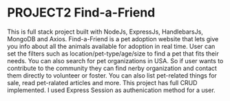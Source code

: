 # PROJECT2 Find-a-Friend
This is full stack project built with NodeJs, ExpressJs, HandlebarsJs, MongoDB and Axios.
Find-a-Friend is a pet adoption website that lets give you info about all the animals available for adoption in real time. 
User can set the filters such as location/pet-type/age/size to find a pet that fits their needs. You can also search for pet organizations in USA.
So if user wants to contribute to the community they can find nerby organization and contact them directly to volunteer or foster.
You can also list pet-related things for sale, read pet-ralated articles and more.
This project has full CRUD implemented. I used Express Session as authenication method for a user.
